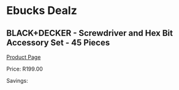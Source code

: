 
# Ebucks Dealz
## BLACK+DECKER - Screwdriver and Hex Bit Accessory Set - 45 Pieces
[Product Page](https://www.ebucks.com/web/shop/productSelected.do?prodId=1153580404&catId=336131644)

Price: R199.00

Savings: 


	